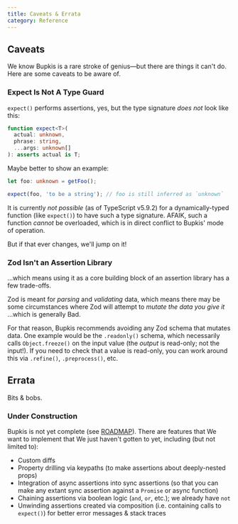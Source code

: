 ```yaml
---
title: Caveats & Errata
category: Reference
---
```


## Caveats

We know <span class="bupkis">Bupkis</span> is a rare stroke of genius—but there are things it can't do. Here are some caveats to be aware of.

### Expect Is Not A Type Guard

`expect()` performs assertions, yes, but the type signature _does not_ look like this:

```ts
function expect<T>(
  actual: unknown,
  phrase: string,
  ...args: unknown[]
): asserts actual is T;
```

Maybe better to show an example:

```ts
let foo: unknown = getFoo();

expect(foo, 'to be a string'); // foo is still inferred as `unknown`
```

It is currently _not possible_ (as of TypeScript v5.9.2) for a dynamically-typed function (like `expect()`) to have such a type signature. AFAIK, such a function _cannot_ be overloaded, which is in direct conflict to <span class="bupkis">Bupkis</span>' mode of operation.

But if that ever changes, we'll jump on it!

### Zod Isn't an Assertion Library

…which means using it as a core building block of an assertion library has a few trade-offs.

Zod is meant for _parsing_ and _validating_ data, which means there may be some circumstances where Zod will attempt to _mutate the data you give it_ …which is generally Bad.

For that reason, <span class="bupkis">Bupkis</span> recommends avoiding any Zod schema that mutates data. One example would be the `.readonly()` schema, which necessarily calls `Object.freeze()` on the input value (the _output_ is read-only; not the input!). If you need to check that a value is read-only, you can work around this via `.refine()`, `.preprocess()`, etc.

## Errata

Bits & bobs.

### Under Construction

<span class="bupkis">Bupkis</span> is not yet complete (see [ROADMAP][]). There are features that We want to implement that We just haven't gotten to yet, including (but not limited to):

- Custom diffs
- Property drilling via keypaths (to make assertions about deeply-nested props)
- Integration of async assertions into sync assertions (so that you can make any extant sync assertion against a `Promise` or async function)
- Chaining assertions via boolean logic (`and`, `or`, etc.); we already have `not`
- Unwinding assertions created via composition (i.e. containing calls to `expect()`) for better error messages & stack traces

[ROADMAP]: ../../ROADMAP.md
